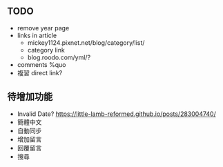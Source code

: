## TODO
- remove year page
- links in article
  - mickey1124.pixnet.net/blog/category/list/
  - category link
  - blog.roodo.com/yml/?
- comments %quo
- 複習 direct link?

## 待增加功能
- Invalid Date? https://little-lamb-reformed.github.io/posts/283004740/
- 簡體中文
- 自動同步
- 增加留言
- 回覆留言
- 搜尋
